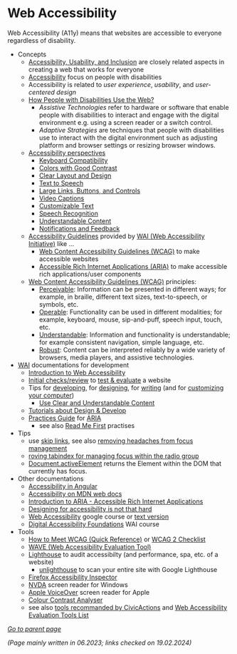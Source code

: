 # Web Accessibility

Web Accessibility (A11y) means that websites are accessible to everyone regardless of disability. 

* Concepts
  * [Accessibility, Usability, and Inclusion](https://www.w3.org/WAI/fundamentals/accessibility-usability-inclusion/)
    are closely related aspects in creating a web that works for everyone
  * [Accessibility](https://www.w3.org/WAI/fundamentals/accessibility-intro/) focus on people with disabilities
  * Accessibility is related to _user experience_, _usability_, and _user-centered design_
  * [How People with Disabilities Use the Web?](https://www.w3.org/WAI/people-use-web/)
    * _Assistive Technologies_ refer to hardware or software that enable people with disabilities to interact and engage with the digital environment e.g. using a screen reader or a switch control.
    * _Adaptive Strategies_ are techniques that people with disabilities use to interact with the digital environment such as adjusting platform and browser settings or resizing browser windows.
  * [Accessibility perspectives](https://www.w3.org/WAI/perspective-videos/)
    * [Keyboard Compatibility](https://www.w3.org/WAI/perspective-videos/keyboard/)
    * [Colors with Good Contrast](https://www.w3.org/WAI/perspective-videos/contrast/)
    * [Clear Layout and Design](https://www.w3.org/WAI/perspective-videos/layout/)
    * [Text to Speech](https://www.w3.org/WAI/perspective-videos/speech/)
    * [Large Links, Buttons, and Controls](https://www.w3.org/WAI/perspective-videos/controls/)
    * [Video Captions](https://www.w3.org/WAI/perspective-videos/captions/)
    * [Customizable Text](https://www.w3.org/WAI/perspective-videos/customizable/)
    * [Speech Recognition](https://www.w3.org/WAI/perspective-videos/voice/)
    * [Understandable Content](https://www.w3.org/WAI/perspective-videos/understandable/)
    * [Notifications and Feedback](https://www.w3.org/WAI/perspective-videos/notifications/)
  * [Accessibility Guidelines](https://www.w3.org/WAI/standards-guidelines/) 
    provided by [WAI (Web Accessibility Initiative)](https://www.w3.org/WAI/) like ...
    * [Web Content Accessibility Guidelines (WCAG)](https://www.w3.org/WAI/standards-guidelines/wcag/glance/) 
      to make accessible websites
    * [Accessible Rich Internet Applications (ARIA)](https://www.w3.org/WAI/standards-guidelines/aria/)
      to make accessible rich applications/user components
  * [Web Content Accessibility Guidelines (WCAG)](https://www.w3.org/WAI/standards-guidelines/wcag/glance/) principles:
    * [Perceivable](https://www.w3.org/WAI/fundamentals/accessibility-principles/#perceivable): 
      Information can be presented in different ways; for example, in braille, different text sizes, text-to-speech, or symbols, etc.
    * [Operable](https://www.w3.org/WAI/fundamentals/accessibility-principles/#operable): 
      Functionality can be used in different modalities; for example, keyboard, mouse, sip-and-puff, speech input, touch, etc.
    * [Understandable](https://www.w3.org/WAI/fundamentals/accessibility-principles/#understandable): 
      Information and functionality is understandable; for example consistent navigation, simple language, etc.
    * [Robust](https://www.w3.org/WAI/fundamentals/accessibility-principles/#robust): 
      Content can be interpreted reliably by a wide variety of browsers, media players, and assistive technologies.
* [WAI](https://www.w3.org/WAI/) documentations for development
  * [Introduction to Web Accessibility](https://www.w3.org/WAI/fundamentals/accessibility-intro/)
  * [Initial checks/review](https://www.w3.org/WAI/test-evaluate/preliminary/) to 
    [test & evaluate](https://www.w3.org/WAI/test-evaluate/) a website
  * Tips for [developing](https://www.w3.org/WAI/tips/developing/),
    for [designing](https://www.w3.org/WAI/tips/designing/),
    for [writing](https://www.w3.org/WAI/tips/writing/)
    (and for [customizing your computer](https://www.w3.org/WAI/meta/customize/))
    * [Use Clear and Understandable Content](https://www.w3.org/WAI/WCAG2/supplemental/objectives/o3-clear-content/)
  * [Tutorials about Design & Develop](https://www.w3.org/WAI/tutorials/)
  * [Practices Guide](https://www.w3.org/WAI/ARIA/apg/)
    for [ARIA](https://www.w3.org/WAI/standards-guidelines/aria/)
    * see also [Read Me First](https://www.w3.org/WAI/ARIA/apg/practices/read-me-first/) practises
* Tips
  * use [skip links](https://webaim.org/techniques/skipnav/), see also [removing headaches from focus management](https://developer.chrome.com/blog/focus-start-point/)
  * [roving tabindex for managing focus within the radio group](https://www.w3.org/WAI/ARIA/apg/patterns/radio/examples/radio/)
  * [Document.activeElement](https://developer.mozilla.org/en-US/docs/Web/API/Document/activeElement) returns the Element within the DOM that currently has focus.
* Other documentations
  * [Accessibility in Angular](https://angular.io/guide/accessibility)
  * [Accessibility on MDN web docs](https://developer.mozilla.org/en-US/docs/Learn/Accessibility)
  * [Introduction to ARIA - Accessible Rich Internet Applications](https://webaim.org/techniques/aria/)
  * [Designing for accessibility is not that hard](https://uxdesign.cc/designing-for-accessibility-is-not-that-hard-c04cc4779d94)
  * [Web Accessibility](https://www.udacity.com/course/web-accessibility--ud891) google course
    or [text version](https://web.dev/accessibility/)
  * [Digital Accessibility Foundations](https://www.w3.org/WAI/courses/foundations-course/) WAI course
* Tools  
  * [How to Meet WCAG (Quick Reference)](https://www.w3.org/WAI/WCAG21/quickref/)
     or [WCAG 2 Checklist](https://webaim.org/standards/wcag/checklist)
  * [WAVE (Web Accessibility Evaluation Tool)](https://wave.webaim.org/)
  * [Lighthouse](https://developers.google.com/web/tools/lighthouse/) to audit accessibilty (and performance, spa, etc. of a website)
    * [unlighthouse](https://unlighthouse.dev/) to scan your entire site with Google Lighthouse
  * [Firefox Accessibility Inspector](https://developer.mozilla.org/en-US/docs/Tools/Accessibility_inspector)
  * [NVDA](https://www.unimelb.edu.au/accessibility/tools/testing-web-pages-with-nvda) screen reader for Windows
  * [Apple VoiceOver](https://www.apple.com/accessibility/vision/) screen reader for Apple
  * [Colour Contrast Analyser](https://developer.paciellogroup.com/color-contrast-checker/)
  * see also [tools recommanded by CivicActions](https://accessibility.civicactions.com/guide/tools) and [Web Accessibility Evaluation Tools List](https://www.w3.org/WAI/ER/tools/)

[*Go to parent page*](README.md)

*(Page mainly written in 06.2023; links checked on 19.02.2024)*
